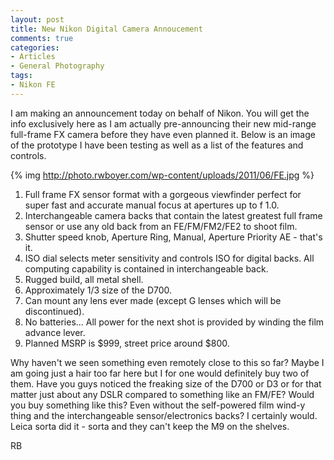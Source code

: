 ```yaml
---
layout: post
title: New Nikon Digital Camera Annoucement
comments: true
categories:
- Articles
- General Photography
tags:
- Nikon FE
---
```

I am making an announcement today on behalf of Nikon. You will get the info exclusively here as I am actually pre-announcing their new mid-range full-frame FX camera before they have even planned it. Below is an image of the prototype I have been testing as well as a list of the features and controls.

{% img http://photo.rwboyer.com/wp-content/uploads/2011/06/FE.jpg %}
<ol>
	<li>Full frame FX sensor format with a gorgeous viewfinder perfect for super fast and accurate manual focus at apertures up to f 1.0.</li>
	<li>Interchangeable camera backs that contain the latest greatest full frame sensor or use any old back from an FE/FM/FM2/FE2 to shoot film.</li>
	<li>Shutter speed knob, Aperture Ring, Manual, Aperture Priority AE - that's it.</li>
	<li>ISO dial selects meter sensitivity and controls ISO for digital backs. All computing capability is contained in interchangeable back.</li>
	<li>Rugged build, all metal shell.</li>
	<li>Approximately 1/3 size of the D700.</li>
	<li>Can mount any lens ever made (except G lenses which will be discontinued).</li>
	<li>No batteries... All power for the next shot is provided by winding the film advance lever.</li>
	<li>Planned MSRP is $999, street price around $800.</li>
</ol>
Why haven't we seen something even remotely close to this so far? Maybe I am going just a hair too far here but I for one would definitely buy two of them. Have you guys noticed the freaking size of the D700 or D3 or for that matter just about any DSLR compared to something like an FM/FE? Would you buy something like this? Even without the self-powered film wind-y thing and the interchangeable sensor/electronics backs? I certainly would. Leica sorta did it - sorta and they can't keep the M9 on the shelves.

RB
